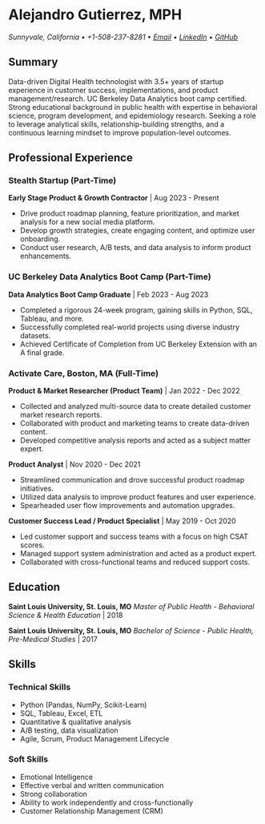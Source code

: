# Alejandro Gutierrez, MPH
*Sunnyvale, California • +1-508-237-8281 • [Email](mailto:alej.fx.guti@gmail.com) • [LinkedIn](https://www.linkedin.com/in/alej-fx-gutierrez/) • [GitHub](https://github.com/alejfxguti)*

## Summary
Data-driven Digital Health technologist with 3.5+ years of startup experience in customer success, implementations, and product management/research. UC Berkeley Data Analytics boot camp certified. Strong educational background in public health with expertise in behavioral science, program development, and epidemiology research. Seeking a role to leverage analytical skills, relationship-building strengths, and a continuous learning mindset to improve population-level outcomes.

## Professional Experience
### Stealth Startup (Part-Time)
**Early Stage Product & Growth Contractor** | Aug 2023 - Present
- Drive product roadmap planning, feature prioritization, and market analysis for a new social media platform.
- Develop growth strategies, create engaging content, and optimize user onboarding.
- Conduct user research, A/B tests, and data analysis to inform product enhancements.

### UC Berkeley Data Analytics Boot Camp (Part-Time)
**Data Analytics Boot Camp Graduate** | Feb 2023 - Aug 2023
- Completed a rigorous 24-week program, gaining skills in Python, SQL, Tableau, and more.
- Successfully completed real-world projects using diverse industry datasets.
- Achieved Certificate of Completion from UC Berkeley Extension with an A final grade.

### Activate Care, Boston, MA (Full-Time)
**Product & Market Researcher (Product Team)** | Jan 2022 - Dec 2022
- Collected and analyzed multi-source data to create detailed customer market research reports.
- Collaborated with product and marketing teams to create data-driven content.
- Developed competitive analysis reports and acted as a subject matter expert.

**Product Analyst** | Nov 2020 - Dec 2021
- Streamlined communication and drove successful product roadmap initiatives.
- Utilized data analysis to improve product features and user experience.
- Spearheaded user flow improvements and automation upgrades.

**Customer Success Lead / Product Specialist** | May 2019 - Oct 2020
- Led customer support and success teams with a focus on high CSAT scores.
- Managed support system administration and acted as a product expert.
- Collaborated with cross-functional teams and reduced support costs.

## Education
**Saint Louis University, St. Louis, MO**
*Master of Public Health - Behavioral Science & Health Education* | 2018

**Saint Louis University, St. Louis, MO**
*Bachelor of Science - Public Health, Pre-Medical Studies* | 2017

## Skills
### Technical Skills
- Python (Pandas, NumPy, Scikit-Learn)
- SQL, Tableau, Excel, ETL
- Quantitative & qualitative analysis
- A/B testing, data visualization
- Agile, Scrum, Product Management Lifecycle

### Soft Skills
- Emotional Intelligence
- Effective verbal and written communication
- Strong collaboration
- Ability to work independently and cross-functionally
- Customer Relationship Management (CRM)


<!---
alejfxguti/alejfxguti is a ✨ special ✨ repository because its `README.md` (this file) appears on your GitHub profile.
You can click the Preview link to take a look at your changes.
--->
